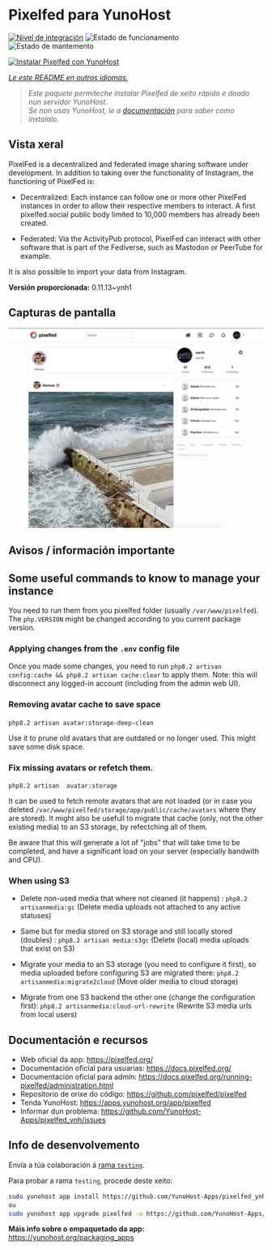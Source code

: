 <!--
NOTA: Este README foi creado automáticamente por <https://github.com/YunoHost/apps/tree/master/tools/readme_generator>
NON debe editarse manualmente.
-->

# Pixelfed para YunoHost

[![Nivel de integración](https://dash.yunohost.org/integration/pixelfed.svg)](https://dash.yunohost.org/appci/app/pixelfed) ![Estado de funcionamento](https://ci-apps.yunohost.org/ci/badges/pixelfed.status.svg) ![Estado de mantemento](https://ci-apps.yunohost.org/ci/badges/pixelfed.maintain.svg)

[![Instalar Pixelfed con YunoHost](https://install-app.yunohost.org/install-with-yunohost.svg)](https://install-app.yunohost.org/?app=pixelfed)

*[Le este README en outros idiomas.](./ALL_README.md)*

> *Este paquete permíteche instalar Pixelfed de xeito rápido e doado nun servidor YunoHost.*  
> *Se non usas YunoHost, le a [documentación](https://yunohost.org/install) para saber como instalalo.*

## Vista xeral

PixelFed is a decentralized and federated image sharing software under development.
In addition to taking over the functionality of Instagram, the functioning of PixelFed is:

* Decentralized: Each instance can follow one or more other PixelFed instances in order to allow their respective members to interact. A first pixelfed.social public body limited to 10,000 members has already been created.

* Federated: Via the ActivityPub protocol, PixelFed can interact with other software that is part of the Fediverse, such as Mastodon or PeerTube for example.

It is also possible to import your data from Instagram. 

**Versión proporcionada:** 0.11.13~ynh1

## Capturas de pantalla

![Captura de pantalla de Pixelfed](./doc/screenshots/screenshots.jpg)

## Avisos / información importante

## Some useful commands to know to manage your instance
You need to run them from you pixelfed folder (usually `/var/www/pixelfed`). The `php.VERSION` might be changed according to you current package version.

### Applying changes from the `.env` config file

Once you made some changes, you need to run `php8.2 artisan config:cache && php8.2 artisan cache:clear` to apply them.
Note: this will disconnect any logged-in account (including from the admin web UI).

### Removing avatar cache to save space
`php8.2 artisan avatar:storage-deep-clean`

Use it to prune old avatars that are outdated or no longer used. This might save some disk space.

### Fix missing avatars or refetch them.
`php8.2 artisan  avatar:storage`

It can be used to fetch remote avatars that are not loaded (or in case you deleted `/var/www/pixelfed/storage/app/public/cache/avatars` where they are stored).
It might also be usefull to migrate that cache (only, not the other existing media) to an S3 storage, by refectching all of them.

Be aware that this will generate a lot of "jobs" that will take time to be completed, and have a significant load on your server (especially bandwith and CPU).

### When using S3

- Delete non-used media that where not cleaned (it happens) : `php8.2 artisanmedia:gc` (Delete media uploads not attached to any active statuses)

- Same but for media stored on S3 storage and still locally stored (doubles) : `php8.2 artisan media:s3gc` (Delete (local) media uploads that exist on S3)

- Migrate your media to an S3 storage (you need to configure it first), so media uploaded before configuring S3 are migrated there: `php8.2 artisanmedia:migrate2cloud` (Move older media to cloud storage)

- Migrate from one S3 backend the other one (change the configuration first): `php8.2 artisanmedia:cloud-url-rewrite` (Rewrite S3 media urls from local users)

## Documentación e recursos

- Web oficial da app: <https://pixelfed.org/>
- Documentación oficial para usuarias: <https://docs.pixelfed.org/>
- Documentación oficial para admin: <https://docs.pixelfed.org/running-pixelfed/administration.html>
- Repositorio de orixe do código: <https://github.com/pixelfed/pixelfed>
- Tenda YunoHost: <https://apps.yunohost.org/app/pixelfed>
- Informar dun problema: <https://github.com/YunoHost-Apps/pixelfed_ynh/issues>

## Info de desenvolvemento

Envía a túa colaboración á [rama `testing`](https://github.com/YunoHost-Apps/pixelfed_ynh/tree/testing).

Para probar a rama `testing`, procede deste xeito:

```bash
sudo yunohost app install https://github.com/YunoHost-Apps/pixelfed_ynh/tree/testing --debug
ou
sudo yunohost app upgrade pixelfed -u https://github.com/YunoHost-Apps/pixelfed_ynh/tree/testing --debug
```

**Máis info sobre o empaquetado da app:** <https://yunohost.org/packaging_apps>
